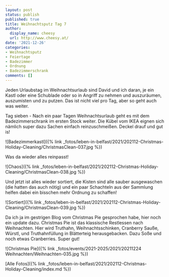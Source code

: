 ```yaml
---
layout: post
status: publish
published: true
title: Weihnachtsputz Tag 7
author:
  display_name: cheesy
  url: http://www.cheesy.at/
date: '2021-12-26'
categories:
- Weihnachtsputz
- Feiertage
- Badezimmer
- Ordnung
- Badezimmerschrank
comments: []
---
```


Jeden Urlaubstag im Weihnachtsurlaub sind David und ich daran, je ein Kastl oder eine Schublade oder so in Angriff zu nehmen und auszuräumen, auszumisten und zu putzen. Das ist nicht viel pro Tag, aber so geht auch was weiter.

Tag sieben - Nach ein paar Tagen Weihnachtsurlaub geht es mit dem Badezimmerschrank im ersten Stock weiter. Die Kübel vom IKEA eignen sich nämlich super dazu Sachen einfach reinzuschmeißen. Deckel drauf und gut is!

![Badezimmerkastl]({% link _fotos/leben-in-belfast/2021/202112-Christmas-Holiday-Cleaning/ChristmasClean-037.jpg %})

Was da wieder alles reinpasst!

![Chaos]({% link _fotos/leben-in-belfast/2021/202112-Christmas-Holiday-Cleaning/ChristmasClean-038.jpg %})

Und jetzt ist alles wieder sortiert, die Kisten sind alle sauber ausgewaschen (die hatten das auch nötig) und ein paar Schachteln aus der Sammlung helfen dabei ein bisschen mehr Ordnung zu schaffen!

![Sortiert]({% link _fotos/leben-in-belfast/2021/202112-Christmas-Holiday-Cleaning/ChristmasClean-039.jpg %})

Da ich ja im gestrigen Blog vom Christmas Pie gesprochen habe, hier noch ein update dazu. Christmas Pie ist das klassische Restlessen nach Weihnachten. Hier wird Truthahn, Weihnachtsschinken, Cranberry Sauße, Würstl, und Truthahnfüllung in Blätterteig herausgebacken. Dazu Soße und noch etwas Cranberries. Super gut!

![Christmas Pie]({% link _fotos/events/2021-2025/2021/20211224 Weihnachten/Weihnachten-035.jpg %})


[Alle Fotos]({% link _fotos/leben-in-belfast/2021/202112-Christmas-Holiday-Cleaning/index.md %})